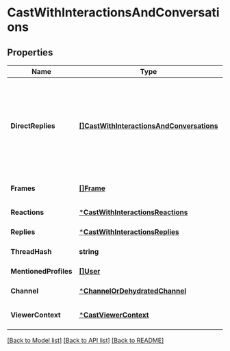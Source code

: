 # CastWithInteractionsAndConversations

## Properties
Name | Type | Description | Notes
------------ | ------------- | ------------- | -------------
**DirectReplies** | [**[]CastWithInteractionsAndConversations**](CastWithInteractionsAndConversations.md) | note: This is recursive. It contains the direct replies to the cast and their direct replies up to n reply_depth. | [default to null]
**Frames** | [**[]Frame**](Frame.md) |  | [optional] [default to null]
**Reactions** | [***CastWithInteractionsReactions**](CastWithInteractionsReactions.md) |  | [default to null]
**Replies** | [***CastWithInteractionsReplies**](CastWithInteractionsReplies.md) |  | [default to null]
**ThreadHash** | **string** |  | [default to null]
**MentionedProfiles** | [**[]User**](User.md) |  | [default to null]
**Channel** | [***ChannelOrDehydratedChannel**](ChannelOrDehydratedChannel.md) |  | [default to null]
**ViewerContext** | [***CastViewerContext**](CastViewerContext.md) |  | [optional] [default to null]

[[Back to Model list]](../README.md#documentation-for-models) [[Back to API list]](../README.md#documentation-for-api-endpoints) [[Back to README]](../README.md)

